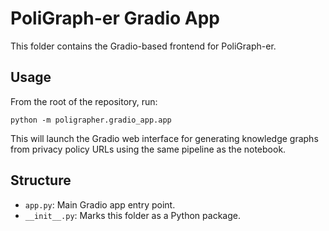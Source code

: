# PoliGraph-er Gradio App

This folder contains the Gradio-based frontend for PoliGraph-er.

## Usage

From the root of the repository, run:

```
python -m poligrapher.gradio_app.app
```

This will launch the Gradio web interface for generating knowledge graphs from privacy policy URLs using the same pipeline as the notebook.

## Structure
- `app.py`: Main Gradio app entry point.
- `__init__.py`: Marks this folder as a Python package.
